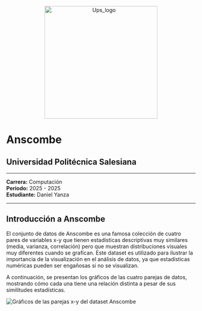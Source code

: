 <p align="center">
  <img src="https://github.com/user-attachments/assets/43cee75a-51aa-4f4e-aa45-672855f9716d" alt="Ups_logo" width="300" />
</p>

<p align="center">
  <h1>Anscombe</h1>
  <h2>Universidad Politécnica Salesiana</h2>
</p>

---

<p align="left">
<b>Carrera:</b> Computación<br>
<b>Periodo:</b> 2025 - 2025<br>
<b>Estudiante:</b> Daniel Yanza
</p>

---

## Introducción a Anscombe

El conjunto de datos de Anscombe es una famosa colección de cuatro pares de variables x-y que tienen estadísticas descriptivas muy similares (media, varianza, correlación) pero que muestran distribuciones visuales muy diferentes cuando se grafican. Este dataset es utilizado para ilustrar la importancia de la visualización en el análisis de datos, ya que estadísticas numéricas pueden ser engañosas si no se visualizan.

A continuación, se presentan los gráficos de las cuatro parejas de datos, mostrando cómo cada una tiene una relación distinta a pesar de sus similitudes estadísticas.

![Gráficos de las parejas x-y del dataset Anscombe](https://github.com/user-attachments/assets/b058c055-224d-4225-85dc-27446f007440)
